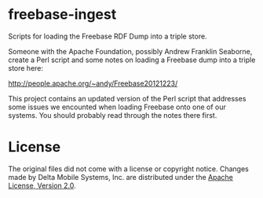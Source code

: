 freebase-ingest
===============

Scripts for loading the Freebase RDF Dump into a triple store.

Someone with the Apache Foundation, possibly Andrew Franklin Seaborne,
create a Perl script and some notes on loading a Freebase dump into
a triple store here:

http://people.apache.org/~andy/Freebase20121223/

This project contains an updated version of the Perl script that
addresses some issues we encounted when loading Freebase onto one
of our systems.  You should probably read through the notes there
first.

License
=======

The original files did not come with a license or copyright notice.
Changes made by Delta Mobile Systems, Inc. are distributed under the
[Apache License, Version 2.0](http://www.apache.org/licenses/LICENSE-2.0).

